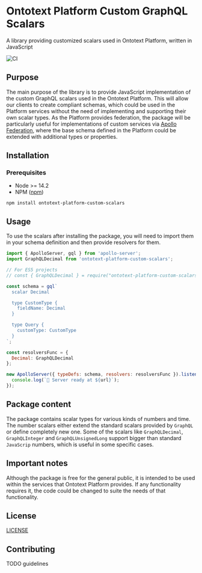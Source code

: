 # Ontotext Platform Custom GraphQL Scalars
A library providing customized scalars used in Ontotext Platform, written in JavaScript

![CI](https://github.com/Ontotext-AD/platform-custom-scalars/workflows/CI/badge.svg)

## Purpose
The main purpose of the library is to provide JavaScript implementation of the custom GraphQL scalars used in the
Ontotext Platform. This will allow our clients to create compliant schemas, which could be used in the Platform 
services without the need of implementing and supporting their own scalar types.
As the Platform provides federation, the package will be particularly useful for implementations of custom services via
[Apollo Federation](https://www.apollographql.com/docs/apollo-server/federation/introduction/), where the base schema
defined in the Platform could be extended with additional types or properties.

## Installation
### Prerequisites
* Node >= 14.2
* NPM ([npm](https://npmjs.org/))

```
npm install ontotext-platform-custom-scalars
```

## Usage
To use the scalars after installing the package, you will need to import them in your schema definition and then provide
resolvers for them.
```javascript
import { ApolloServer, gql } from 'apollo-server';
import GraphQLDecimal from 'ontotext-platform-custom-scalars';

// For ES5 projects
// const { GraphQLDecimal } = require("ontotext-platform-custom-scalars");

const schema = gql`
  scalar Decimal

  type CustomType {
    fieldName: Decimal
  }

  type Query {
    customType: CustomType
  }
`;

const resolversFunc = {
  Decimal: GraphQLDecimal
};

new ApolloServer({ typeDefs: schema, resolvers: resolversFunc }).listen().then(({ url }) => {
  console.log(`🚀 Server ready at ${url}`);
});
```

## Package content
The package contains scalar types for various kinds of numbers and time. The number scalars either extend the standard
scalars provided by `GraphQL` or define completely new one.
Some of the scalars like `GraphQLDecimal`, `GraphQLInteger` and `GraphQLUnsignedLong` support bigger than standard
`JavaScrip` numbers, which is useful in some specific cases.

## Important notes
Although the package is free for the general public, it is intended to be used within the services that Ontotext
Platform provides. If any functionality requires it, the code could be changed to suite the needs of that functionality.

## License
[LICENSE](LICENSE)

## Contributing
TODO guidelines
